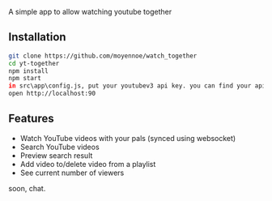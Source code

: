 
A simple app to allow watching youtube together

## Installation

```bash
git clone https://github.com/moyennoe/watch_together
cd yt-together
npm install
npm start
in src\app\config.js, put your youtubev3 api key. you can find your api here: https://console.cloud.google.com/apis/
open http://localhost:90
```

## Features

+ Watch YouTube videos with your pals (synced using websocket)
+ Search YouTube videos
+ Preview search result
+ Add video to/delete video from a playlist
+ See current number of viewers

soon, chat.